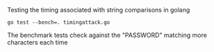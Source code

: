 Testing the timing associated with string comparisons in golang

`go test --bench=. timingattack.go`

The benchmark tests check against the "PASSWORD" matching more characters each time
